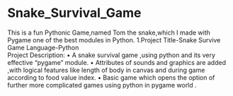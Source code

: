 # Snake_Survival_Game
This is a fun Pythonic Game,named Tom the snake,which I made with Pygame one of the best modules in Python.
1.Project Title-Snake Survive Game Language-Python  
Project Description: 
• A snake survival game ,using python and its very effective “pygame” module.
• Attributes of sounds and graphics are added ,with  logical features like length  of body in canvas and during game according  to food value index. 
• Basic game which opens the option of further more complicated games using python in pygame world . 
